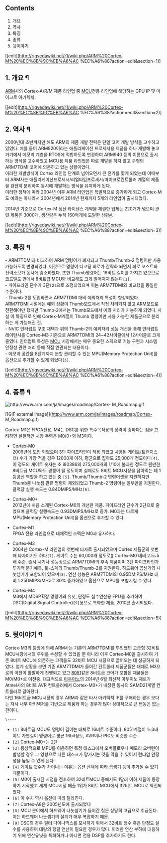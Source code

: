 ## Contents

    

1. 개요 
2. 역사 
3. 특징 
4. 종류 
5. 뒷이야기 

[[edit](http://rigvedawiki.net/r1/wiki.php/ARM%20Cortex-M%20%EC%8B%9C%EB%A6%AC
%EC%A6%88?action=edit&section=1)]

## 1. 개요 ¶

[ARM](ARM.md)사의 Cortex-A/R/M 제품 라인업 중 [MCU](MCU.md)전용 라인업에 해당하는 CPU IP 및
마이크로 아키텍처.

  

[[edit](http://rigvedawiki.net/r1/wiki.php/ARM%20Cortex-M%20%EC%8B%9C%EB%A6%AC
%EC%A6%88?action=edit&section=2)]

## 2. 역사 ¶

2000년대 초반까지만 해도 ARM의 제품 개발 전략은 단일 코어 개발 방식을 고수하고 있었다. 예를 들어 ARM920이라는 애플리케이션
프로세서용 제품을 하나 개발해 놓고 거기에서 메모리 계층을 RTOS에 적합하도록 변경하여 ARM940 등의 이름으로 출시하는 방식을
고수하였고 MCU용 제품 라인업은 따로 개발을 하지 않고 구형의 ARM7TDMI 코어에 의존하고 있는 상황이었다.  
이러한 개발방식이 Cortex 라인업 단계로 넘어오면서 큰 전기를 맞게 되었는데 이때부터 ARM사는
애플리케이션프로세서/리얼타임프로세서/마이크로컨트롤러 계열의 제품을 완전히 분리하여 동시에 개발하는 방식을 유지하게 된다.  
이러한 정책에 따라 2004년 이후 ARM 라인업은 폭발적으로 증가하게 되고 Cortex-M도 예외는 아니라서 2004년에서 2014년
현재까지 5개의 라인업이 출시되었다.

  

2014년 기준으로 Cortex-M 생산 라이센스 계약을 체결한 업체는 220개가 넘으며 관련 제품은 3000개, 생산량은 누적 160억개에
도달한
상황[#](http://pc.watch.impress.co.jp/img/pcw/docs/651/424/html/034.jpg.html).

[[edit](http://rigvedawiki.net/r1/wiki.php/ARM%20Cortex-M%20%EC%8B%9C%EB%A6%AC
%EC%A6%88?action=edit&section=3)]

## 3. 특징 ¶

\- ARM7TDMI과 비교하여 ARM 명령어가 폐지되고 Thumb/Thumb-2 명령어만 사용 가능하도록 변경되었다. 이것으로 명령어
디코딩 회로가 간략화 되면서 회로 코스트와 전력소모가 동시에 감소하였다. 또한 Thumb명령어는 16비트 길이를 가지고 있으므로 코드밀도
면에서 8비트급 MCU와 비교해도 크게 떨어지지 않는다`[1]`.  
\- 파이프라인 단수가 3단`[2]`으로 조정되었으며 이는 ARM7TDMI와 비교했을 동일한 수준이다.  
\- Thumb-2를 도입하면서 ARM7TDMI 대비 예외처리 특성이 향상되었다. ARM7TDMI 시절에는 예외 상황이 Thumb모드에서
직접 처리되지 않고 ARM모드로 전환해야만 했지만 Thumb-2에서는 Thumb모드에서 예외 처리가 가능하게 되었다. 사실 이 특징으로 인해
Cortex-M계열이 Thumb 명령어만 사용 가능한 제품군으로 분리하는 게 가능해진 것.  
\- NVIC 인터럽트 구조 채택과 위의 Thumb-2의 예외처리 성능 개선을 통해 인터럽트 레이턴시를 Cortex-M3 기준으로
ARM7TDMI의 24~42사이클에서 12사이클로 크게 줄였다. 인터럽트 특성은 [MCU](MCU.md) 시장에서는 매우 중요한
스펙으로 기능 구현과 시스템 안정성 관련 처리 등에 직접 연관되는 내용이다.  
\- 메모리 공간을 8단계까지 분할 관리할 수 있는 MPU(Memory Protection Unit)를 옵션으로 추가할 수 있게
되었다`[3]`.  

[[edit](http://rigvedawiki.net/r1/wiki.php/ARM%20Cortex-M%20%EC%8B%9C%EB%A6%AC
%EC%A6%88?action=edit&section=4)]

## 4. 종류 ¶

![http://www.arm.com/ja/images/roadmap/Cortex-
M_Roadmap.gif](http://www.arm.com/ja/images/roadmap/Cortex-M_Roadmap.gif)

[[GIF external image]](http://www.arm.com/ja/images/roadmap/Cortex-
M_Roadmap.gif)

  

Cortex-M1은 FPGA전용, M4는 DSC를 위한 특수목적용의 성격이 강하다는 점을 고려하면 실질적인 시장 주력은 M0/0+와
M3이다.

  

  * Cortex-M0  
2009년에 도입 되었으며 3단 파이프라인이 적용 되었고 사용된 게이트(트랜지스터) 수가 가장 적을 경우 12000개 이하, 평균으로 잡아도
25,000개 정도이다`[4]`. 이 정도의 게이트 숫자는 초 i80386의 275,000개의 1/10에 불과한 정도로 웬만한 8비트급
MCU와도 경쟁이 될 정도이며 실제로도 8비트 MCU시장을 잡아먹는 데 1등공신 역할을 하고 있는 중 `[5]`. Thumb/Thumb-2
명령어셋을 지원하지만 Thumb중 나눗셈 관련 명령이 제외되었고 Thumb-2 명령어는 일부만을 지원한다. 클럭당 실행 속도는
0.84DMIPS/MHz`[6]`.  

  * Cortex-M0+  
2012년에 처음 소개된 Cortex-M0의 개선판 제품. 파이프라인 단수가 2단으로 줄었으며 클럭당 실행속도는 0.93DMIPS/MHz로
증가. M0과는 다르게 MPU(Memory Protection Unit)을 옵션으로 추가할 수 있다.  

  * Cortex-M1  
FPGA 전용 라인업으로 대체적인 스펙은 M0과 유사하다.  

  * Cortex-M3  
2004년 Cortex-M 라인업의 첫번째 타자로 출시되었으며 Cortex 제품군의 첫번째 타자이기도 하다`[7]`. 게이트 수는
60,000개
정도로[#](http://pc.watch.impress.co.jp/img/pcw/docs/651/424/html/f11.png.html)
Cortex-M0 대비 2.5~5배 수준. 출시 시기나 성능상으로 ARM7TDMI의 후속 제품이며 3단 파이프라인과 투기적 분기예측,
풀-스펙의 Thumb/Thumb-2를 지원한다. 하드웨어 곱셈기와 나눗셈기가 포함되어 있으며`[8]`. 연산 성능은 ARM7TDMI의
0.95DMIPS/MHz 대비 1.25DMIPS/MHz로 30% 증가하였고 옵션으로 MPU를 포함시킬 수 있다.  

  * Cortex-M4  
M3에서 MDSP확장 명령어와 유닛, 단정도 실수연산용 FPU를 추가하여 DSC(Digital Signal
Controller)`[9]`용으로 특화한 제품. 2010년 출시되었다.  

[[edit](http://rigvedawiki.net/r1/wiki.php/ARM%20Cortex-M%20%EC%8B%9C%EB%A6%AC
%EC%A6%88?action=edit&section=5)]

## 5. 뒷이야기 ¶

Cortex-M3의 등장에 의해 ARM사는 기존의 ARM7TDMI를 투입했던 고급형 32비트 MCU시장에서의 우위를 수성할 수 있었을 뿐
아니라 이후 Cortex-M0을 출시하여 기존 8비트 MCU에 의존하는 고객들도 32비트 MCU 시장으로 끌어오는 데 성공하게 되었다. 업계
상황을 보면 기존 ARM7TDMI가 들어간 컨트롤러 제품군들은 대체로 M3으로의 이전이 활발하게 진행되고 있고
[8051](8051.md)같은 8비트급 코어가 포함된 제품들은 M0/M0+로 이전중. 대표적으로
[아두이노](%EC%95%84%EB%91%90%EC%9D%B4%EB%85%B8.md)의 2014년 6월 최신작 아두이노 제로가
Atmel사의 8비트 AVR 컨트롤러에서 Cortex-M0+가 내장된 동사의 SAMD21계열 컨트롤러로 갈아탔다.  
다만 16비트급 MCU시장의 경우 ARM과 같은 타사 아키텍처 IP를 구매하는 경우 보다는 자사 내부 아키텍처를 기반으로 제품화 하는 경우가
많아 상대적으로 큰 변동은 없는 편이다.  

`\----`

  * `[1]` 8비트급 MCU도 명령어 길이는 대체로 16비트 수준이다. 8051계열이 1~3바이트 가변길이 명령어로 평균 16bit정도, AVR이나 PIC도 비슷한 수준
  * `[2]` Cortex-M0+는 2단
  * `[3]` 통상적으로 MPU를 이용하면 특정 태스크에서 오버플로우나 메모리 오버런이 발생할 경우 그 영향으로 다른 태스크가 망가지는 것을 막을 수 있어서 런타임 안정성을 높일 수 있게 된다.
  * `[4]` 게이트 갯수가 차이나는 이유는 옵션 선택에 따라 곱셈기 등이 추가될 수 있기 때문이다.
  * `[5]` M0이 출시된 시점을 전후하여 32비트MCU 중에서도 1달러 이하 제품이 등장하기 시작했고 세계 MCU시장 매출 1위가 8비트 MCU에서 32비트 MCU로 역전되었다.
  * `[6]` 이 수치 역시 옵션에 따라 달라진다.
  * `[7]` Cortex-A8은 2005년도에 출시되었다
  * `[8]` MCU 분야에서 하드웨어 나눗셈기가 들어간 칩은 상당히 고급으로 취급된다. 이는 하드웨어 나눗셈기의 설계가 매우 복잡하기 때문.
  * `[9]` DSC의 경우 필터 다이나믹스를 모사하기 위해서 32비트 정수 혹은 단정도 실수를 사용하여 대량의 행렬 연산이 필요한 경우가 많다. 이러한 연산 부하에 대응하기 위해 연산유닛을 특화하거나 아니면 전용 DSP를 추가하기도 한다.

